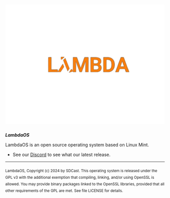 # ![Logo](lambda.png)

***LambdaOS***

LambdaOS is an open source operating system based on Linux Mint.
- See our [Discord](https://lambdadevelopment.github.io/lambdaos) to see what our latest release.
---

<sub>
LambdaOS, Copyright (c) 2024 by SDCast.
</sub>

<sub>
This operating system is released under the GPL v3 with the additional exemption
that compiling, linking, and/or using OpenSSL is allowed. You may
provide binary packages linked to the OpenSSL libraries, provided that
all other requirements of the GPL are met.
See file LICENSE for details.
</sub>
